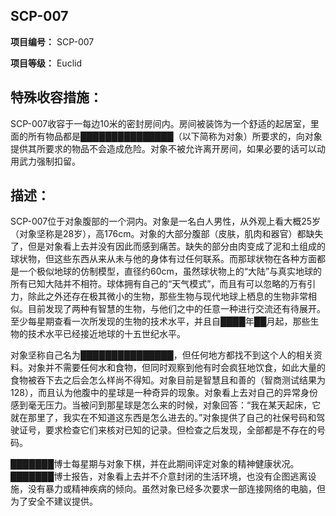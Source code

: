 ## SCP-007

**项目编号：** SCP-007

**项目等级：** Euclid

## **特殊收容措施：**

SCP-007收容于一每边10米的密封房间内。房间被装饰为一个舒适的起居室，里面的所有物品都是███████████████（以下简称为对象）所要求的，向对象提供其所要求的物品不会造成危险。对象不被允许离开房间，如果必要的话可以动用武力强制扣留。

## **描述：**

SCP-007位于对象腹部的一个洞内。对象是一名白人男性，从外观上看大概25岁（对象坚称是28岁），高176cm。对象的大部分腹部（皮肤，肌肉和器官）都缺失了，但是对象看上去并没有因此而感到痛苦。缺失的部分由肉变成了泥和土组成的球状物，但这些东西从来从未与他的身体有过任何联系。而那球状物在各种方面都是一个极似地球的仿制模型，直径约60cm，虽然球状物上的“大陆”与真实地球的所有已知大陆并不相符。球体拥有自己的“天气模式”，而且有可以忽略的万有引力，除此之外还存在极其微小的生物，那些生物与现代地球上栖息的生物非常相似。目前发现了两种有智慧的生物，与他们之中的任意一种进行交流还有待展开。至少每星期查看一次所发现的生物的技术水平，并且自████年██月起，那些生物的技术水平已经接近地球的十五世纪水平。

对象坚称自己名为███████████████，但任何地方都找不到这个人的相关资料。对象并不需要任何水和食物，但同时观察到他有时会疯狂地饮食，如此大量的食物被吞下去之后会怎么样尚不得知。对象目前是智慧且和善的（智商测试结果为128），而且认为他腹中的星球是一种奇异的现象。对象看上去对自己的异常身份感到毫无压力。当被问到那星球是怎么来的时候，对象回答：“我在某天起床，它就在那里了，我实在不知道这东西是怎么进去的。”对象提供了自己的社保号码和驾驶证号，要求检查它们来核对已知的记录。但检查之后发现，全部都是不存在的号码。

███████博士每星期与对象下棋，并在此期间评定对象的精神健康状况。███████博士报告，对象看上去并不介意封闭的生活环境，也没有企图逃离设施，没有暴力或精神疾病的倾向。虽然对象已经多次要求一部连接网络的电脑，但为了安全不建议提供。